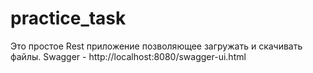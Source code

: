 # practice_task

Это простое Rest приложение позволяющее загружать и скачивать файлы. 
Swagger - http://localhost:8080/swagger-ui.html
